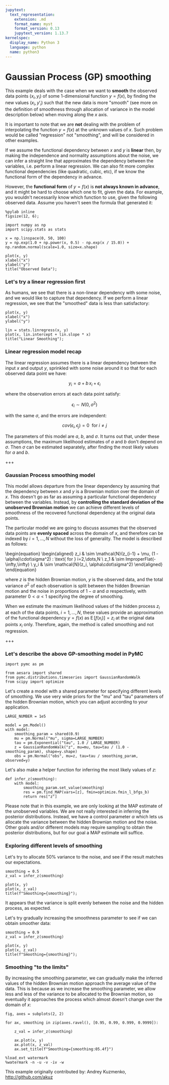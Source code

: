 ```yaml
---
jupytext:
  text_representation:
    extension: .md
    format_name: myst
    format_version: 0.13
    jupytext_version: 1.13.7
kernelspec:
  display_name: Python 3
  language: python
  name: python3
---
```


# Gaussian Process (GP) smoothing

This example deals with the case when we want to **smooth** the observed data points $(x_i, y_i)$ of some 1-dimensional function $y=f(x)$, by finding the new values $(x_i, y'_i)$ such that the new data is more "smooth" (see more on the definition of smoothness through allocation of variance in the model description below) when moving along the $x$ axis. 

It is important to note that we are **not** dealing with the problem of interpolating the function $y=f(x)$ at the unknown values of $x$. Such problem would be called "regression" not "smoothing", and will be considered in other examples.

If we assume the functional dependency between $x$ and $y$ is **linear** then, by making the independence and normality assumptions about the noise, we can infer a straight line that approximates the dependency between the variables, i.e. perform a linear regression. We can also fit more complex functional dependencies (like quadratic, cubic, etc), if we know the functional form of the dependency in advance.

However, the **functional form** of $y=f(x)$ is **not always known in advance**, and it might be hard to choose which one to fit, given the data. For example, you wouldn't necessarily know which function to use, given the following observed data. Assume you haven't seen the formula that generated it:

```{code-cell} ipython3
%pylab inline
figsize(12, 6);
```

```{code-cell} ipython3
import numpy as np
import scipy.stats as stats

x = np.linspace(0, 50, 100)
y = np.exp(1.0 + np.power(x, 0.5) - np.exp(x / 15.0)) + np.random.normal(scale=1.0, size=x.shape)

plot(x, y)
xlabel("x")
ylabel("y")
title("Observed Data");
```

### Let's try a linear regression first

As humans, we see that there is a non-linear dependency with some noise, and we would like to capture that dependency. If we perform a linear regression, we see that the "smoothed" data is less than satisfactory:

```{code-cell} ipython3
plot(x, y)
xlabel("x")
ylabel("y")

lin = stats.linregress(x, y)
plot(x, lin.intercept + lin.slope * x)
title("Linear Smoothing");
```

### Linear regression model recap

The linear regression assumes there is a linear dependency between the input $x$ and output $y$, sprinkled with some noise around it so that for each observed data point we have:

$$ y_i = a + b\, x_i + \epsilon_i $$

where the observation errors at each data point satisfy:

$$ \epsilon_i \sim N(0, \sigma^2) $$

with the same $\sigma$, and the errors are independent:

$$ cov(\epsilon_i, \epsilon_j) = 0 \: \text{ for } i \neq j $$

The parameters of this model are $a$, $b$, and $\sigma$. It turns out that, under these assumptions, the maximum likelihood estimates of $a$ and $b$ don't depend on $\sigma$. Then $\sigma$ can be estimated separately, after finding the most likely values for $a$ and $b$.

+++

### Gaussian Process smoothing model

This model allows departure from the linear dependency by assuming that the dependency between $x$ and $y$ is a Brownian motion over the domain of $x$. This doesn't go as far as assuming a particular functional dependency between the variables. Instead, by **controlling the standard deviation of the unobserved Brownian motion** we can achieve different levels of smoothness of the recovered functional dependency at the original data points. 

The particular model we are going to discuss assumes that the observed data points are **evenly spaced** across the domain of $x$, and therefore can be indexed by $i=1,\dots,N$ without the loss of generality. The model is described as follows:

\begin{equation}
\begin{aligned}
z_i & \sim \mathcal{N}(z_{i-1} + \mu, (1 - \alpha)\cdot\sigma^2) \: \text{ for } i=2,\dots,N \\
z_1 & \sim ImproperFlat(-\infty,\infty) \\
y_i & \sim \mathcal{N}(z_i, \alpha\cdot\sigma^2)
\end{aligned}
\end{equation}

where $z$ is the hidden Brownian motion, $y$ is the observed data, and the total variance $\sigma^2$ of each observation is split between the hidden Brownian motion and the noise in proportions of $1 - \alpha$ and $\alpha$ respectively, with parameter $0 < \alpha < 1$ specifying the degree of smoothing.

When we estimate the maximum likelihood values of the hidden process $z_i$ at each of the data points, $i=1,\dots,N$, these values provide an approximation of the functional dependency $y=f(x)$ as $\mathrm{E}\,[f(x_i)] = z_i$ at the original data points $x_i$ only. Therefore, again, the method is called smoothing and not regression.

+++

### Let's describe the above GP-smoothing model in PyMC

```{code-cell} ipython3
import pymc as pm

from aesara import shared
from pymc.distributions.timeseries import GaussianRandomWalk
from scipy import optimize
```

Let's create a model with a shared parameter for specifying different levels of smoothing. We use very wide priors for the "mu" and "tau" parameters of the hidden Brownian motion, which you can adjust according to your application.

```{code-cell} ipython3
LARGE_NUMBER = 1e5

model = pm.Model()
with model:
    smoothing_param = shared(0.9)
    mu = pm.Normal("mu", sigma=LARGE_NUMBER)
    tau = pm.Exponential("tau", 1.0 / LARGE_NUMBER)
    z = GaussianRandomWalk("z", mu=mu, tau=tau / (1.0 - smoothing_param), shape=y.shape)
    obs = pm.Normal("obs", mu=z, tau=tau / smoothing_param, observed=y)
```

Let's also make a helper function for inferring the most likely values of $z$:

```{code-cell} ipython3
def infer_z(smoothing):
    with model:
        smoothing_param.set_value(smoothing)
        res = pm.find_MAP(vars=[z], fmin=optimize.fmin_l_bfgs_b)
        return res["z"]
```

Please note that in this example, we are only looking at the MAP estimate of the unobserved variables. We are not really interested in inferring the posterior distributions. Instead, we have a control parameter $\alpha$ which lets us allocate the variance between the hidden Brownian motion and the noise. Other goals and/or different models may require sampling to obtain the posterior distributions, but for our goal a MAP estimate will suffice.

### Exploring different levels of smoothing

Let's try to allocate 50% variance to the noise, and see if the result matches our expectations.

```{code-cell} ipython3
smoothing = 0.5
z_val = infer_z(smoothing)

plot(x, y)
plot(x, z_val)
title(f"Smoothing={smoothing}");
```

It appears that the variance is split evenly between the noise and the hidden process, as expected. 

Let's try gradually increasing the smoothness parameter to see if we can obtain smoother data:

```{code-cell} ipython3
smoothing = 0.9
z_val = infer_z(smoothing)

plot(x, y)
plot(x, z_val)
title(f"Smoothing={smoothing}");
```

### Smoothing "to the limits"

By increasing the smoothing parameter, we can gradually make the inferred values of the hidden Brownian motion approach the average value of the data. This is because as we increase the smoothing parameter, we allow less and less of the variance to be allocated to the Brownian motion, so eventually it approaches the process which almost doesn't change over the domain of $x$:

```{code-cell} ipython3
fig, axes = subplots(2, 2)

for ax, smoothing in zip(axes.ravel(), [0.95, 0.99, 0.999, 0.9999]):

    z_val = infer_z(smoothing)

    ax.plot(x, y)
    ax.plot(x, z_val)
    ax.set_title(f"Smoothing={smoothing:05.4f}")
```

```{code-cell} ipython3
%load_ext watermark
%watermark -n -u -v -iv -w
```

This example originally contributed by: Andrey Kuzmenko, http://github.com/akuz
